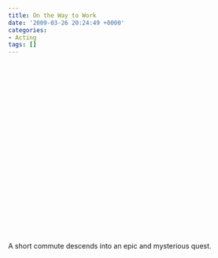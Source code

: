```yaml
---
title: On the Way to Work
date: '2009-03-26 20:24:49 +0000'
categories:
- Acting
tags: []
---
```

<object class="video" width="425" height="350">
  <param name="movie" value="http://www.youtube.com/v/gkeineWp_rk"></param>
  <param name="wmode" value="transparent"></param>
  <embed src="http://www.youtube.com/v/gkeineWp_rk" type="application/x-shockwave-flash" wmode="transparent" width="425" height="350"></embed>
</object>


A short commute descends into an epic and mysterious quest.

